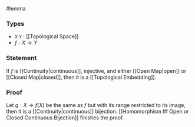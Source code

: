 #lemma
### Types
- `X` `Y` : [[Topological Space]] 
- $f : X \to Y$
### Statement
If $f$ is [[Continuity|continuous]], injective, and either [[Open Map|open]] or [[Closed Map|closed]], then it is a [[Topological Embedding]].
### Proof
Let $g : X \to f\left( X \right)$ be the same as $f$ but with its range restricted to its image, then it is a [[Continuity|continuous]] bijection. [[Homomorphism Iff Open or Closed Continuous Bijection]] finishes the proof.